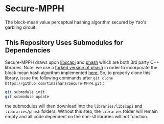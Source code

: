 # Secure-MPPH
 The block-mean value perceptual hashing algorithm secured by Yao's garbling circuit. 



## This Repository Uses Submodules for Dependencies
Secure-MPPH draws upon [libscapi](https://github.com/cryptobiu/libscapi)  and [phash](https://github.com/clearscene/pHash) which are both 3rd party C++ libraries. Note: we use a [forked version of phash](https://github.com/dahadaller/pHash) in order to incorporate the block mean hash algorithm implemented [here.](https://gist.github.com/stereomatchingkiss/6b9034f72850b518f63631852d7b636f)  So, to properly clone this library, issue the following commands after `git clone https://github.com/timashana/Secure-MPPH.git` :

```bash
git submodule init
git submodule update
```

the submodules will then download into the `libraries/libscapi` and `libararies/phash` folders. Without this step, the `libraries` folder will remain empty and all code dependent on the non-stl libraries will not function.